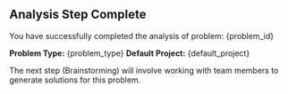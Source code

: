 ## Analysis Step Complete

You have successfully completed the analysis of problem: {problem_id}

**Problem Type:** {problem_type}
**Default Project:** {default_project}

The next step (Brainstorming) will involve working with team members to generate
solutions for this problem.